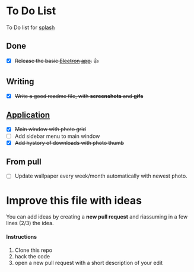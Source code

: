 # To Do List
To Do list for [splash][sp]
## Done
- [x] ~~Release the basic [Electron][electron] [app](https://github.com/rawnly/splash).~~ 👍

## Writing  
- [x] ~~Write a good readme file, with **screenshots** and **gifs**~~

## [Application](https://github.com/rawnly/splash)
- [x] ~~Main window with photo grid~~
- [ ] Add sidebar menu to main window
- [x] ~~Add hystory of downloads with photo thumb~~

## From pull
- [ ] Update wallpaper every week/month automatically with newest photo.

# Improve this file with ideas
You can add ideas by creating a **new pull request** and riassuming in a few lines (2/3) the idea.

#### Instructions
1. Clone this repo
2. hack the code
3. open a new pull request with a short description of your edit

[electron]: https://electron.atom.io
[sp]: https://github.com/rawnly/splash
